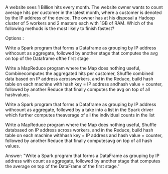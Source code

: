 A website sees 1 Billion hits every month. The website owner wants to count average hits per customer in the latest month, where a customer is denoted by the IP address of the device. The owner has at his disposal a Hadoop cluster of 5 workers and 2 masters each with 1GB of RAM. Which of the following methods is the most likely to finish fastest?

Options :

Write a Spark program that forms a Dataframe as grouping by IP address withcount as aggregate, followed by another stage that computes the avg on top of the Dataframe ofthe first stage

Write a MapReduce program where the Map does nothing useful, Combinecomputes the aggregated hits per customer, Shuffle combined data based on IP address acrossworkers, and in the Reduce, build hash table on each machine with hash key = IP address andhash value = counter, followed by another Reduce that finally computes the avg on top of all hashvalues.

Write a Spark program that forms a Dataframe as grouping by IP address withcount as aggregate, followed by a take into a list in the Spark driver which further computes theaverage of all the individual counts in the list

Write a MapReduce program where the Map does nothing useful, Shuffle databased on IP address across workers, and in the Reduce, build hash table on each machine withhash key = IP address and hash value = counter, followed by another Reduce that finally computesavg on top of all hash values.

Answer: "Write a Spark program that forms a DataFrame as grouping by IP address with count as aggregate, followed by another stage that computes the average on top of the DataFrame of the first stage."